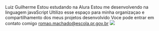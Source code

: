 Luiz Guilherme
Estou estudando na Alura
Estou me desenvolvendo na linguagem javaScript
Ultilizo esse espaço para minha organizaçao e compartilhamento dos meus projetos desenvolvido 
Voce pode entrar em contato comigo
romao.machado@escola.pr.gov.br
![](https://www.google.com/url?sa=i&url=https%3A%2F%2Fgifer.com%2Fpt%2Fgifs%2Ftransparent&psig=AOvVaw0BOeFarU-Wd_la2hbC9aHM&ust=1720016370045000&source=images&cd=vfe&opi=89978449&ved=0CBAQjRxqFwoTCLjardPGiIcDFQAAAAAdAAAAABAE)

